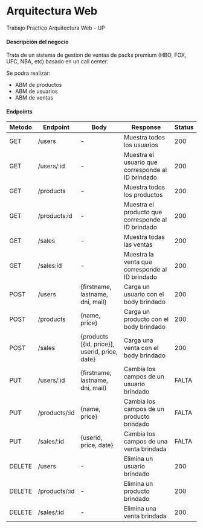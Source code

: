 # Arquitectura Web
Trabajo Practico Arquitectura Web - UP

#### Descripción del negocio
Trata de un sistema de gestion de ventas de packs premium (HBO, FOX, UFC, NBA, etc) basado en un call center. 

Se podra realizar:
- ABM de productos
- ABM de usuarios
- ABM de ventas



#### Endpoints

Metodo  | Endpoint | Body | Response | Status
------------- | ------------- | ------------ | ---------- | ----------
GET  | /users  | - | Muestra todos los usuarios | 200  
GET  | /users/:id  | - | Muestra el usuario que corresponde al ID brindado | 200
GET  | /products  | - | Muestra todos los productos | 200 
GET  | /products:id  | - | Muestra el producto que corresponde al ID brindado | 200
GET  | /sales  | - | Muestra todas las ventas | 200 
GET  | /sales:id  | - | Muestra la venta que corresponde al ID brindado | 200 
POST  | /users  | {firstname, lastname, dni, mail} | Carga un usuario con el body brindado | 200
POST  | /products  | {name, price} | Carga un producto con el body brindado | 200
POST  | /sales  | {products [{id, price}], userid, price, date} | Carga una venta con el body brindado | 200
PUT  | /users/:id  | {firstname, lastname, dni, mail} | Cambia los campos de un usuario brindado | FALTA 
PUT  | /products/:id  | {name, price} | Cambia los campos de un producto brindado | FALTA 
PUT  | /sales/:id  | {userid, price, date} | Cambia los campos de una venta brindada | FALTA 
DELETE  | /users  | - | Elimina un usuario brindado | 200
DELETE  | /products/:id  | - | Elimina un producto brindado | 200
DELETE  | /sales/:id  | - | Elimina una venta brindada | 200
